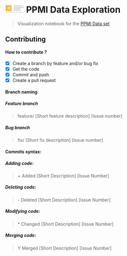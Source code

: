 #  <img src="/icons/ppmi.png" width="60" vertical-align="bottom"> PPMI Data Exploration
> Visualization notebook for the [PPMI Data set](http://www.ppmi-info.org/)

## Contributing

#### How to contribute ?
- [X] Create a branch by feature and/or bug fix
- [X] Get the code
- [X] Commit and push
- [X] Create a pull request

#### Branch naming

##### Feature branch
> feature/ [Short feature description] [Issue number]

##### Bug branch
> fix/ [Short fix description] [Issue number]

#### Commits syntax:

##### Adding code:
> \+ Added [Short Description] [Issue Number]

##### Deleting code:
> \- Deleted [Short Description] [Issue Number]

##### Modifying code:
> \* Changed [Short Description] [Issue Number]

##### Merging code:
> Y Merged [Short Description] [Issue Number]
